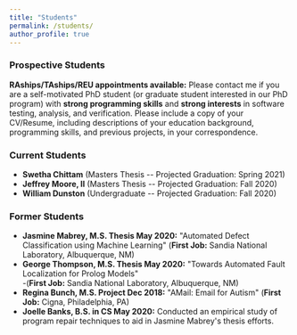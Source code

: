 ```yaml
---
title: "Students"
permalink: /students/
author_profile: true
---
```


### <i class="fa fa-fw fa-user-plus" aria-hidden="true"></i> Prospective Students

**RAships/TAships/REU appointments available:** Please contact me if you are a self-motivated PhD student (or graduate student interested in our PhD program) with **strong programming skills** and **strong interests** in software testing, analysis, and verification. Please include a copy of your CV/Resume, including descriptions of your education background, programming skills, and previous projects, in your correspondence. 


### <i class="fa fa-fw fa-users" aria-hidden="true"></i> Current Students
* **Swetha Chittam** (Masters Thesis -- Projected Graduation: Spring 2021)
* **Jeffrey Moore, II** (Masters Thesis -- Projected Graduation: Fall 2020)
* **William Dunston** (Undergraduate -- Projected Graduation: Fall 2020)

### <i class="fa fa-fw fa-user-graduate" aria-hidden="true"></i> Former Students
* **Jasmine Mabrey, M.S. Thesis May 2020:** "Automated Defect Classification using Machine Learning" (**First Job:** Sandia National Laboratory, Albuquerque, NM)
* **George Thompson, M.S. Thesis May 2020:** "Towards Automated Fault Localization for Prolog Models" <br>-(**First Job:** Sandia National Laboratory, Albuquerque, NM)
* **Regina Bunch, M.S. Project Dec 2018:** "AMail: Email for Autism" (**First Job:** Cigna, Philadelphia, PA)
* **Joelle Banks, B.S. in CS May 2020:** Conducted an empirical study of program repair techniques to aid in Jasmine Mabrey's thesis efforts.
